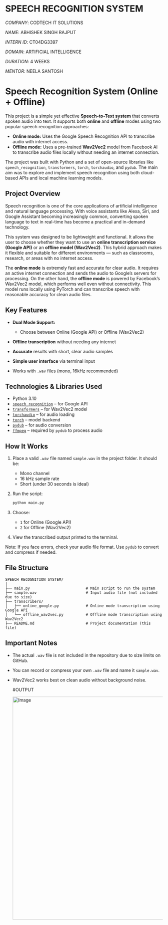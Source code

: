# SPEECH RECOGNITION SYSTEM

*COMPANY*: CODTECH IT SOLUTIONS

*NAME*: ABHISHEK SINGH RAJPUT

*INTERN ID*: CT04DG3397

*DOMAIN*: ARTIFICIAL INTELLIGENCE

*DURATION*: 4 WEEKS

*MENTOR*: NEELA SANTOSH


#  Speech Recognition System (Online + Offline)

This project is a simple yet effective **Speech-to-Text system** that converts spoken audio into text. It supports both **online** and **offline** modes using two popular speech recognition approaches:

* **Online mode:** Uses the Google Speech Recognition API to transcribe audio with internet access.
* **Offline mode:** Uses a pre-trained **Wav2Vec2** model from Facebook AI to transcribe audio files locally without needing an internet connection.

The project was built with Python and a set of open-source libraries like `speech_recognition`, `transformers`, `torch`, `torchaudio`, and `pydub`. The main aim was to explore and implement speech recognition using both cloud-based APIs and local machine learning models.


##  Project Overview

Speech recognition is one of the core applications of artificial intelligence and natural language processing. With voice assistants like Alexa, Siri, and Google Assistant becoming increasingly common, converting spoken language to text in real-time has become a practical and in-demand technology.

This system was designed to be lightweight and functional. It allows the user to choose whether they want to use an **online transcription service (Google API)** or an **offline model (Wav2Vec2)**. This hybrid approach makes it flexible and suitable for different environments — such as classrooms, research, or areas with no internet access.

The **online mode** is extremely fast and accurate for clear audio. It requires an active internet connection and sends the audio to Google’s servers for processing. On the other hand, the **offline mode** is powered by Facebook’s Wav2Vec2 model, which performs well even without connectivity. This model runs locally using PyTorch and can transcribe speech with reasonable accuracy for clean audio files.


##  Key Features

* **Dual Mode Support:**

  * Choose between Online (Google API) or Offline (Wav2Vec2)
* **Offline transcription** without needing any internet
* **Accurate** results with short, clear audio samples
* **Simple user interface** via terminal input
* Works with `.wav` files (mono, 16kHz recommended)


##  Technologies & Libraries Used

* Python 3.10
* [`speech_recognition`](https://pypi.org/project/SpeechRecognition/) – for Google API
* [`transformers`](https://huggingface.co/transformers/) – for Wav2Vec2 model
* [`torchaudio`](https://pytorch.org/audio/stable/index.html) – for audio loading
* [`torch`](https://pytorch.org/) – model backend
* [`pydub`](https://github.com/jiaaro/pydub) – for audio conversion
* [`ffmpeg`](https://ffmpeg.org/) – required by `pydub` to process audio


##  How It Works

1. Place a valid `.wav` file named `sample.wav` in the project folder. It should be:

   * Mono channel
   * 16 kHz sample rate
   * Short (under 30 seconds is ideal)
2. Run the script:

   ```bash
   python main.py
   ```
3. Choose:

   * `1` for Online (Google API)
   * `2` for Offline (Wav2Vec2)
4. View the transcribed output printed to the terminal.

Note: If you face errors, check your audio file format. Use `pydub` to convert and compress if needed.

## File Structure

```
SPEECH RECOGNITION SYSTEM/
│
├── main.py                         # Main script to run the system
├── sample.wav                      # Input audio file (not included due to size)
├── transcribers/
│   ├── online_google.py            # Online mode transcription using Google API
│   └── offline_wav2vec.py          # Offline mode transcription using Wav2Vec2
├── README.md                       # Project documentation (this file)

```

## Important Notes

* The actual `.wav` file is not included in the repository due to size limits on GitHub.
* You can record or compress your own `.wav` file and name it `sample.wav`.
* Wav2Vec2 works best on clean audio without background noise.

  #OUTPUT

  <img width="1853" height="712" alt="Image" src="https://github.com/user-attachments/assets/4bf6eb3b-b203-4ef9-99f8-fcbb32550695" />

